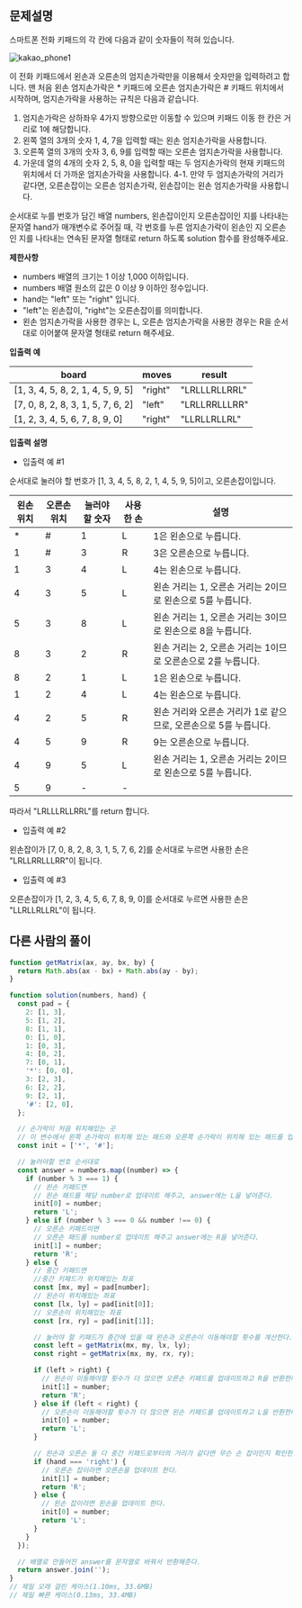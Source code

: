 ## 문제설명

스마트폰 전화 키패드의 각 칸에 다음과 같이 숫자들이 적혀 있습니다.

![kakao_phone1](https://github.com/04ian80/algorithm-javascript/assets/97023321/4cdf07d7-e136-4034-9fe5-e94c25b80b56)

이 전화 키패드에서 왼손과 오른손의 엄지손가락만을 이용해서 숫자만을 입력하려고 합니다.
맨 처음 왼손 엄지손가락은 \* 키패드에 오른손 엄지손가락은 # 키패드 위치에서 시작하며, 엄지손가락을 사용하는 규칙은 다음과 같습니다.

1. 엄지손가락은 상하좌우 4가지 방향으로만 이동할 수 있으며 키패드 이동 한 칸은 거리로 1에 해당합니다.
2. 왼쪽 열의 3개의 숫자 1, 4, 7을 입력할 때는 왼손 엄지손가락을 사용합니다.
3. 오른쪽 열의 3개의 숫자 3, 6, 9를 입력할 때는 오른손 엄지손가락을 사용합니다.
4. 가운데 열의 4개의 숫자 2, 5, 8, 0을 입력할 때는 두 엄지손가락의 현재 키패드의 위치에서 더 가까운 엄지손가락을 사용합니다.
   4-1. 만약 두 엄지손가락의 거리가 같다면, 오른손잡이는 오른손 엄지손가락, 왼손잡이는 왼손 엄지손가락을 사용합니다.

순서대로 누를 번호가 담긴 배열 numbers, 왼손잡이인지 오른손잡이인 지를 나타내는 문자열 hand가 매개변수로 주어질 때, 각 번호를 누른 엄지손가락이 왼손인 지 오른손인 지를 나타내는 연속된 문자열 형태로 return 하도록 solution 함수를 완성해주세요.

**제한사항**

- numbers 배열의 크기는 1 이상 1,000 이하입니다.
- numbers 배열 원소의 값은 0 이상 9 이하인 정수입니다.
- hand는 "left" 또는 "right" 입니다.
- "left"는 왼손잡이, "right"는 오른손잡이를 의미합니다.
- 왼손 엄지손가락을 사용한 경우는 L, 오른손 엄지손가락을 사용한 경우는 R을 순서대로 이어붙여 문자열 형태로 return 해주세요.

**입출력 예**

| board                             | moves   | result        |
| --------------------------------- | ------- | ------------- |
| [1, 3, 4, 5, 8, 2, 1, 4, 5, 9, 5] | "right" | "LRLLLRLLRRL" |
| [7, 0, 8, 2, 8, 3, 1, 5, 7, 6, 2] | "left"  | "LRLLRRLLLRR" |
| [1, 2, 3, 4, 5, 6, 7, 8, 9, 0]    | "right" | "LLRLLRLLRL"  |

**입출력 설명**

- 입출력 예 #1

순서대로 눌러야 할 번호가 [1, 3, 4, 5, 8, 2, 1, 4, 5, 9, 5]이고, 오른손잡이입니다.

| 왼손 위치 | 오른손 위치 | 눌러야 할 숫자 | 사용한 손 | 설명                                                             |
| --------- | ----------- | -------------- | --------- | ---------------------------------------------------------------- |
| \*        | #           | 1              | L         | 1은 왼손으로 누릅니다.                                           |
| 1         | #           | 3              | R         | 3은 오른손으로 누릅니다.                                         |
| 1         | 3           | 4              | L         | 4는 왼손으로 누릅니다.                                           |
| 4         | 3           | 5              | L         | 왼손 거리는 1, 오른손 거리는 2이므로 왼손으로 5를 누릅니다.      |
| 5         | 3           | 8              | L         | 왼손 거리는 1, 오른손 거리는 3이므로 왼손으로 8을 누릅니다.      |
| 8         | 3           | 2              | R         | 왼손 거리는 2, 오른손 거리는 1이므로 오른손으로 2를 누릅니다.    |
| 8         | 2           | 1              | L         | 1은 왼손으로 누릅니다.                                           |
| 1         | 2           | 4              | L         | 4는 왼손으로 누릅니다.                                           |
| 4         | 2           | 5              | R         | 왼손 거리와 오른손 거리가 1로 같으므로, 오른손으로 5를 누릅니다. |
| 4         | 5           | 9              | R         | 9는 오른손으로 누릅니다.                                         |
| 4         | 9           | 5              | L         | 왼손 거리는 1, 오른손 거리는 2이므로 왼손으로 5를 누릅니다.      |
| 5         | 9           | -              | -         |

따라서 "LRLLLRLLRRL"를 return 합니다.

- 입출력 예 #2

왼손잡이가 [7, 0, 8, 2, 8, 3, 1, 5, 7, 6, 2]를 순서대로 누르면 사용한 손은 "LRLLRRLLLRR"이 됩니다.

- 입출력 예 #3

오른손잡이가 [1, 2, 3, 4, 5, 6, 7, 8, 9, 0]를 순서대로 누르면 사용한 손은 "LLRLLRLLRL"이 됩니다.

## 다른 사람의 풀이

```js
function getMatrix(ax, ay, bx, by) {
  return Math.abs(ax - bx) + Math.abs(ay - by);
}

function solution(numbers, hand) {
  const pad = {
    2: [1, 3],
    5: [1, 2],
    8: [1, 1],
    0: [1, 0],
    1: [0, 3],
    4: [0, 2],
    7: [0, 1],
    '*': [0, 0],
    3: [2, 3],
    6: [2, 2],
    9: [2, 1],
    '#': [2, 0],
  };

  // 손가락이 처음 위치해있는 곳
  // 이 변수에서 왼쪽 손가락이 위치해 있는 패드와 오른쪽 손가락이 위치해 있는 패드를 업데이트 시켜준다.
  const init = ['*', '#'];

  // 눌러야할 번호 순서대로
  const answer = numbers.map((number) => {
    if (number % 3 === 1) {
      // 왼손 키패드면
      // 왼손 패드를 해당 number로 업데이트 해주고, answer에는 L을 넣어준다.
      init[0] = number;
      return 'L';
    } else if (number % 3 === 0 && number !== 0) {
      // 오른손 키패드이면
      // 오른손 패드를 number로 업데이트 해주고 answer에는 R을 넣어준다.
      init[1] = number;
      return 'R';
    } else {
      // 중간 키패드면
      //중간 키패드가 위치해있는 좌표
      const [mx, my] = pad[number];
      // 왼손이 위치해있는 좌표
      const [lx, ly] = pad[init[0]];
      // 오른손이 위치해있는 좌표
      const [rx, ry] = pad[init[1]];

      // 눌러야 할 키패드가 중간에 있을 때 왼손과 오른손이 이동해야할 횟수를 계산한다.(이동 좌표값을 각자 더해서 비교한다.)
      const left = getMatrix(mx, my, lx, ly);
      const right = getMatrix(mx, my, rx, ry);

      if (left > right) {
        // 왼손이 이동해야할 횟수가 더 많으면 오른손 키패드를 업데이트하고 R을 반환한다.
        init[1] = number;
        return 'R';
      } else if (left < right) {
        // 오른손이 이동해야할 횟수가 더 많으면 왼손 키패드를 업데이트하고 L을 반환한다.
        init[0] = number;
        return 'L';
      }

      // 왼손과 오른손 둘 다 중간 키패드로부터의 거리가 같다면 무슨 손 잡이인지 확인한다.
      if (hand === 'right') {
        // 오른손 잡이라면 오른손을 업데이트 한다.
        init[1] = number;
        return 'R';
      } else {
        // 왼손 잡이라면 왼손을 업데이트 한다.
        init[0] = number;
        return 'L';
      }
    }
  });

  // 배열로 만들어진 answer를 문자열로 바꿔서 반환해준다.
  return answer.join('');
}
// 제일 오래 걸린 케이스(1.10ms, 33.6MB)
// 제일 빠른 케이스(0.13ms, 33.4MB)
```
